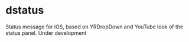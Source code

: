 dstatus
=======

Status message for iOS, based on YRDropDown and YouTube look of the status panel. Under development